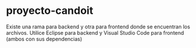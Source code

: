 # proyecto-candoit
Existe una rama para backend y otra para frontend donde se encuentran los archivos. Utilice Eclipse para backend y Visual Studio Code para frontend (ambos con sus dependencias)
